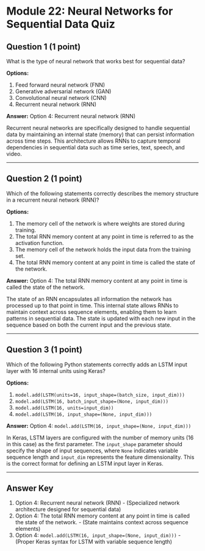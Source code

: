 # Module 22: Neural Networks for Sequential Data Quiz

## Question 1 (1 point)
What is the type of neural network that works best for sequential data?

**Options:**
1. Feed forward neural network (FNN)
2. Generative adversarial network (GAN)
3. Convolutional neural network (CNN)
4. Recurrent neural network (RNN)

**Answer:** Option 4: Recurrent neural network (RNN)

Recurrent neural networks are specifically designed to handle sequential data by maintaining an internal state (memory) that can persist information across time steps. This architecture allows RNNs to capture temporal dependencies in sequential data such as time series, text, speech, and video.

---

## Question 2 (1 point)
Which of the following statements correctly describes the memory structure in a recurrent neural network (RNN)?

**Options:**
1. The memory cell of the network is where weights are stored during training.
2. The total RNN memory content at any point in time is referred to as the activation function.
3. The memory cell of the network holds the input data from the training set.
4. The total RNN memory content at any point in time is called the state of the network.

**Answer:** Option 4: The total RNN memory content at any point in time is called the state of the network.

The state of an RNN encapsulates all information the network has processed up to that point in time. This internal state allows RNNs to maintain context across sequence elements, enabling them to learn patterns in sequential data. The state is updated with each new input in the sequence based on both the current input and the previous state.

---

## Question 3 (1 point)
Which of the following Python statements correctly adds an LSTM input layer with 16 internal units using Keras?

**Options:**
1. `model.add(LSTM(units=16, input_shape=(batch_size, input_dim)))`
2. `model.add(LSTM(16, batch_input_shape=(None, input_dim)))`
3. `model.add(LSTM(16, units=input_dim))`
4. `model.add(LSTM(16, input_shape=(None, input_dim)))`

**Answer:** Option 4: `model.add(LSTM(16, input_shape=(None, input_dim)))`

In Keras, LSTM layers are configured with the number of memory units (16 in this case) as the first parameter. The `input_shape` parameter should specify the shape of input sequences, where `None` indicates variable sequence length and `input_dim` represents the feature dimensionality. This is the correct format for defining an LSTM input layer in Keras.

---

## Answer Key

1. Option 4: Recurrent neural network (RNN) - (Specialized network architecture designed for sequential data)
2. Option 4: The total RNN memory content at any point in time is called the state of the network. - (State maintains context across sequence elements)
3. Option 4: `model.add(LSTM(16, input_shape=(None, input_dim)))` - (Proper Keras syntax for LSTM with variable sequence length)
